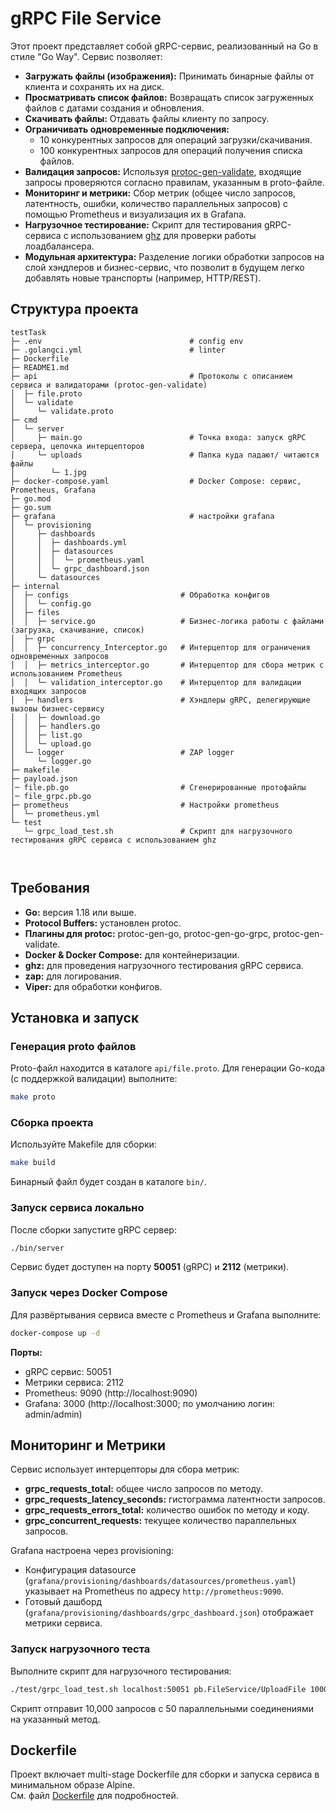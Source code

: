 
# gRPC File Service

Этот проект представляет собой gRPC-сервис, реализованный на Go в стиле "Go Way". Сервис позволяет:
- **Загружать файлы (изображения):** Принимать бинарные файлы от клиента и сохранять их на диск.
- **Просматривать список файлов:** Возвращать список загруженных файлов с датами создания и обновления.
- **Скачивать файлы:** Отдавать файлы клиенту по запросу.
- **Ограничивать одновременные подключения:** 
  - 10 конкурентных запросов для операций загрузки/скачивания.
  - 100 конкурентных запросов для операций получения списка файлов.
- **Валидация запросов:** Используя [protoc-gen-validate](https://github.com/envoyproxy/protoc-gen-validate), входящие запросы проверяются согласно правилам, указанным в proto-файле.
- **Мониторинг и метрики:** Сбор метрик (общее число запросов, латентность, ошибки, количество параллельных запросов) с помощью Prometheus и визуализация их в Grafana.
- **Нагрузочное тестирование:** Скрипт для тестирования gRPC-сервиса с использованием [ghz](https://github.com/bojand/ghz) для проверки работы лоадбалансера.
- **Модульная архитектура:** Разделение логики обработки запросов на слой хэндлеров и бизнес-сервис, что позволит в будущем легко добавлять новые транспорты (например, HTTP/REST).

## Структура проекта

```
testTask
├─ .env                                 # config env
├─ .golangci.yml                        # linter
├─ Dockerfile
├─ README1.md
├─ api                                  # Протоколы с описанием сервиса и валидаторами (protoc-gen-validate)
│  ├─ file.proto
│  └─ validate
│     └─ validate.proto
├─ cmd
│  └─ server
│     ├─ main.go                        # Точка входа: запуск gRPC сервера, цепочка интерцепторов
│     └─ uploads                        # Папка куда падают/ читаются файлы
│        └─ 1.jpg
├─ docker-compose.yaml                  # Docker Compose: сервис, Prometheus, Grafana
├─ go.mod
├─ go.sum
├─ grafana                              # настройки grafana
│  └─ provisioning
│     ├─ dashboards
│     │  ├─ dashboards.yml
│     │  ├─ datasources
│     │  │  └─ prometheus.yaml
│     │  └─ grpc_dashboard.json
│     └─ datasources
├─ internal
│  ├─ configs                         # Обработка конфигов
│  │  └─ config.go
│  ├─ files
│  │  ├─ service.go                   # Бизнес-логика работы с файлами (загрузка, скачивание, список)
│  ├─ grpc
│  │  ├─ concurrency_Interceptor.go   # Интерцептор для ограничения одновременных запросов
│  │  ├─ metrics_interceptor.go       # Интерцептор для сбора метрик с использованием Prometheus
│  │  └─ validation_interceptor.go    # Интерцептор для валидации входящих запросов
│  ├─ handlers                        # Хэндлеры gRPC, делегирующие вызовы бизнес-сервису
│  │  ├─ download.go
│  │  ├─ handlers.go
│  │  ├─ list.go
│  │  └─ upload.go
│  └─ logger                          # ZAP logger
│     └─ logger.go
├─ makefile
├─ payload.json
│─ file.pb.go                         # Сгенерированные протофайлы
│─ file_grpc.pb.go
├─ prometheus                         # Настройки prometheus
│  └─ prometheus.yml
└─ test
   └─ grpc_load_test.sh               # Скрипт для нагрузочного тестирования gRPC сервиса с использованием ghz

   

```

## Требования

- **Go:** версия 1.18 или выше.
- **Protocol Buffers:** установлен protoc.
- **Плагины для protoc:** protoc-gen-go, protoc-gen-go-grpc, protoc-gen-validate.
- **Docker & Docker Compose:** для контейнеризации.
- **ghz:** для проведения нагрузочного тестирования gRPC сервиса.
- **zap:** для логирования.
- **Viper:** для обработки конфигов.

## Установка и запуск

### Генерация proto файлов

Proto-файл находится в каталоге `api/file.proto`. Для генерации Go-кода (с поддержкой валидации) выполните:

```bash
make proto
```

### Сборка проекта

Используйте Makefile для сборки:

```bash
make build
```

Бинарный файл будет создан в каталоге `bin/`.



### Запуск сервиса локально

После сборки запустите gRPC сервер:

```bash
./bin/server
```

Сервис будет доступен на порту **50051** (gRPC) и **2112** (метрики).

### Запуск через Docker Compose

Для развёртывания сервиса вместе с Prometheus и Grafana выполните:

```bash
docker-compose up -d
```

**Порты:**
- gRPC сервис: 50051
- Метрики сервиса: 2112
- Prometheus: 9090 (http://localhost:9090)
- Grafana: 3000 (http://localhost:3000; по умолчанию логин: admin/admin)

## Мониторинг и Метрики

Сервис использует интерцепторы для сбора метрик:
- **grpc_requests_total:** общее число запросов по методу.
- **grpc_requests_latency_seconds:** гистограмма латентности запросов.
- **grpc_requests_errors_total:** количество ошибок по методу и коду.
- **grpc_concurrent_requests:** текущее количество параллельных запросов.

Grafana настроена через provisioning:
- Конфигурация datasource (`grafana/provisioning/dashboards/datasources/prometheus.yaml`) указывает на Prometheus по адресу `http://prometheus:9090`.
- Готовый дашборд (`grafana/provisioning/dashboards/grpc_dashboard.json`) отображает метрики сервиса.



### Запуск нагрузочного теста

Выполните скрипт для нагрузочного тестирования:

```bash
./test/grpc_load_test.sh localhost:50051 pb.FileService/UploadFile 10000 50 payload.json 
```

Скрипт отправит 10,000 запросов с 50 параллельными соединениями на указанный метод.

## Dockerfile

Проект включает multi-stage Dockerfile для сборки и запуска сервиса в минимальном образе Alpine.  
См. файл [Dockerfile](./Dockerfile) для подробностей.


